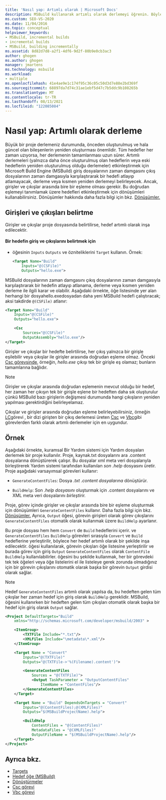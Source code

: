 ```yaml
---
title: 'Nasıl yap: Artımlı olarak | Microsoft Docs'
description: MSBuild kullanarak artımlı olarak derlemeyi öğrenin. Böylece, daha önce oluşturulmuş ve hala güncel olan bileşenler yeniden oluşturulur.
ms.custom: SEO-VS-2020
ms.date: 11/04/2016
ms.topic: conceptual
helpviewer_keywords:
- MSBuild, incremental builds
- incremental builds
- MSBuild, building incrementally
ms.assetid: 8d82d7d8-a2f1-4df6-9d2f-80b9e0cb3ac3
author: ghogen
ms.author: ghogen
manager: jmartens
ms.technology: msbuild
ms.workload:
- multiple
ms.openlocfilehash: 41e4ae9e1c174f95c36c05c50d3d7e88e2bd369f
ms.sourcegitcommit: 68897da7d74c31ae1ebf5d47c7b5ddc9b108265b
ms.translationtype: MT
ms.contentlocale: tr-TR
ms.lasthandoff: 08/13/2021
ms.locfileid: "122085084"
---
```

# <a name="how-to-build-incrementally"></a>Nasıl yap: Artımlı olarak derleme

Büyük bir proje derlemeniz durumunda, önceden oluşturulmuş ve hala güncel olan bileşenlerin yeniden oluşturması önemlidir. Tüm hedefler her zaman uzıyorsa, her derlemenin tamamlanması uzun sürer. Artımlı derlemeleri (yalnızca daha önce oluşturulmuş olan hedeflerin veya eski hedeflerin yeniden oluşturulmuş olduğu derlemeler) etkinleştirmek için Microsoft Build Engine (MSBuild) giriş dosyalarının zaman damgasını çıkış dosyalarının zaman damgasıyla karşılaştırarak bir hedefi atlayıp atlamayacak, derleme veya kısmen yeniden derlemeyi belirleyecek. Ancak, girişler ve çıkışlar arasında bire bir eşleme olması gerekir. Bu doğrudan eşlemeyi tanımlamak üzere hedefleri etkinleştirmek için dönüşümleri kullanabilirsiniz. Dönüşümler hakkında daha fazla bilgi için bkz. [Dönüşümler.](../msbuild/msbuild-transforms.md)

## <a name="specify-inputs-and-outputs"></a>Girişleri ve çıkışları belirtme

Girişler ve çıkışlar proje dosyasında belirtilirse, hedef artımlı olarak inşa edilecektir.

#### <a name="to-specify-inputs-and-outputs-for-a-target"></a>Bir hedefin giriş ve çıkışlarını belirtmek için

- öğesinin `Inputs` `Outputs` ve özniteliklerini `Target` kullanın. Örnek:

  ```xml
  <Target Name="Build"
      Inputs="@(CSFile)"
      Outputs="hello.exe">
  ```

MSBuild dosyalarının zaman damgasını çıkış dosyalarının zaman damgasıyla karşılaştırarak bir hedefin atlayıp atlanama, derleme veya kısmen yeniden derleme ile ilgili karar ve olabilir. Aşağıdaki örnekte, öğe listesinde yer alan herhangi bir dosyahello.exedosyadan daha yeni MSBuild hedefi çalıştıracak; aksi takdirde `@(CSFile)` atlanır: 

```xml
<Target Name="Build"
    Inputs="@(CSFile)"
    Outputs="hello.exe">

    <Csc
        Sources="@(CSFile)"
        OutputAssembly="hello.exe"/>
</Target>
```

Girişler ve çıkışlar bir hedefte belirtilirse, her çıkış yalnızca bir girişle eşilebilir veya çıkışlar ile girişler arasında doğrudan eşleme olmaz. Önceki [Csc görevsinde](../msbuild/csc-task.md), örneğin, *hello.exe* çıkışı tek bir girişle eş olamaz; bunların tamamlarına bağlıdır.

> [!NOTE]
> Girişler ve çıkışlar arasında doğrudan eşlemenin mevcut olduğu bir hedef, her zaman her çıkışın tek bir girişle eşlene bir hedeften daha sık oluşturulur çünkü MSBuild bazı girişlerin değişmesi durumunda hangi çıkışların yeniden yapılması gerektirdiğini belirleyelamaz.

Çıkışlar ve girişler arasında doğrudan eşleme belirleyebilirsiniz, örneğin [LC](../msbuild/lc-task.md)görevi , bir dizi girişten bir çıkış derlemesi üreten [Csc](../msbuild/csc-task.md) ve [Vbc](../msbuild/vbc-task.md)gibi görevlerden farklı olarak artımlı derlemeler için en uygundur.

## <a name="example"></a>Örnek

Aşağıdaki örnekte, kuramsal Bir Yardım sistemi için Yardım dosyaları derlemek bir proje kullanılır. Proje, kaynak.txt dosyalarını ara .content dosyalarına dönüştürerek çalışır. Bu dosyalar xml meta veri dosyalarıyla birleştirerek Yardım sistemi tarafından kullanılan *son .help* dosyasını üretir.  Proje aşağıdaki varsayımsal görevleri kullanır:

- `GenerateContentFiles`: Dosya *.txt* *.content dosyalarına* dönüştürür.

- `BuildHelp`: Son *.help dosyasını* oluşturmak için .content dosyalarını ve XML meta veri dosyalarını *birleştirir.*

Proje, görev içinde girişler ve çıkışlar arasında bire bir eşleme oluşturmak için dönüşümleri `GenerateContentFiles` kullanır. Daha fazla bilgi için bkz. [Dönüşümler.](../msbuild/msbuild-transforms.md) Ayrıca, `Output` öğesi, görevin girişleri olarak görev çıkışlarını `GenerateContentFiles` otomatik olarak kullanmak üzere `BuildHelp` ayarlanır.

Bu proje dosyası hem hem `Convert` de `Build` hedeflerini içerir. ve `GenerateContentFiles` `BuildHelp` görevleri sırasıyla `Convert` ve `Build` hedeflerine yerleştirilir, böylece her hedef artımlı olarak bir şekilde inşa edilecektir. öğesi kullanılarak, görevin çıkışları öğe listesine yerleştirilir ve burada görev için giriş `Output` `GenerateContentFiles` olarak `ContentFile` `BuildHelp` kullanılabilirler. öğesini bu şekilde kullanmak, her bir görevdeki tek tek öğeleri veya öğe listelerini el ile listeleye gerek zorunda olmadığınız için bir görevin çıkışlarını otomatik olarak başka bir görevin `Output` girdisi olarak sağlar.

> [!NOTE]
> Hedef `GenerateContentFiles` artımlı olarak yapılsa da, bu hedeften gelen tüm çıkışlar her zaman hedef için giriş olarak `BuildHelp` gereklidir. MSBuild, öğesini kullanırken bir hedeften gelen tüm çıkışları otomatik olarak başka bir hedef için giriş olarak `Output` sağlar.

```xml
<Project DefaultTargets="Build"
    xmlns="http://schemas.microsoft.com/developer/msbuild/2003" >

    <ItemGroup>
        <TXTFile Include="*.txt"/>
        <XMLFiles Include="\metadata\*.xml"/>
    </ItemGroup>

    <Target Name = "Convert"
        Inputs="@(TXTFile)"
        Outputs="@(TXTFile->'%(Filename).content')">

        <GenerateContentFiles
            Sources = "@(TXTFile)">
            <Output TaskParameter = "OutputContentFiles"
                ItemName = "ContentFiles"/>
        </GenerateContentFiles>
    </Target>

    <Target Name = "Build" DependsOnTargets = "Convert"
        Inputs="@(ContentFiles);@(XMLFiles)"
        Outputs="$(MSBuildProjectName).help">

        <BuildHelp
            ContentFiles = "@(ContentFiles)"
            MetadataFiles = "@(XMLFiles)"
            OutputFileName = "$(MSBuildProjectName).help"/>
    </Target>
</Project>
```

## <a name="see-also"></a>Ayrıca bkz.

- [Targets](../msbuild/msbuild-targets.md)
- [Hedef öğe (MSBuild)](../msbuild/target-element-msbuild.md)
- [Dönüştürmeler](../msbuild/msbuild-transforms.md)
- [Csc görevi](../msbuild/csc-task.md)
- [Vbc görevi](../msbuild/vbc-task.md)
